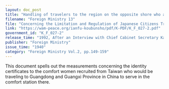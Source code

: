 ```yaml
---
layout: doc_post
title: "Handling of travelers to the region on the opposite shore who are admittedly unable to obtain the authorized certificates for reason of travel to China"
filename: "Foreign Ministry 13"
file: "Concerning the Limitation and Regulation of Japanese Citizens Traveling to China at the Time of the Sino-Japanese Incident; Summary of the Provisional Measures (Vol. 2)"
link: "https://wam-peace.org/ianfu-koubunsho/pdf/K-PDF/K_F_027-2.pdf"
government_id: "K_F_027-2"
release_time: "1992, After an Interview with Chief Cabinet Secretary Katō Kōichi"
publisher: "Foreign Ministry"
issue_time: "1940"
category: "Foreign Ministry Vol.2, pp.149-159"
---
```

This document spells out the measurements concerning the identity certificates to the comfort women recruited from Taiwan who would be traveling to Guangdong and Guangxi Province in China to serve in the comfort station there.
